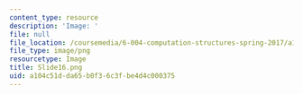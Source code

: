 ```yaml
---
content_type: resource
description: 'Image: '
file: null
file_location: /coursemedia/6-004-computation-structures-spring-2017/a104c51dda65b0f36c3fbe4d4c000375_Slide16.png
file_type: image/png
resourcetype: Image
title: Slide16.png
uid: a104c51d-da65-b0f3-6c3f-be4d4c000375
---
```

